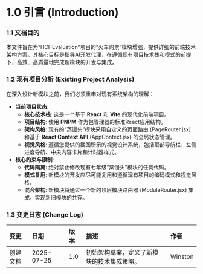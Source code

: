 # **1.0 引言 (Introduction)**

### **1.1 文档目的**

本文件旨在为“HCI-Evaluation”项目的“火车购票”模块增强，提供详细的前端技术架构方案。其核心目标是指导AI开发代理，在遵循现有项目技术栈和模式的前提下，高效、高质量地完成新模块的开发与集成。

### **1.2 现有项目分析 (Existing Project Analysis)**

在深入设计新模块之前，我们必须重申对现有系统架构的理解：

* **当前项目状态**:  
  * **核心技术栈**: 这是一个基于 **React** 和 **Vite** 的现代化前端项目。  
  * **项目结构**: 使用 **PNPM** 作为包管理器的标准React应用结构。  
  * **架构风格**: 现有的“蒸馒头”模块采用自定义的页面路由 (PageRouter.jsx) 和基于 **React Context API** (AppContext.jsx) 的全局状态管理。  
  * **视觉风格**: 遵循您提供的截图所示的视觉设计系统，包括顶部导航栏、左侧进度导航、中央内容卡片和计时器样式。  
* **核心约束与限制**:  
  * **代码隔离**: 绝对禁止修改现有七年级“蒸馒头”模块的任何代码。  
  * **模式复用**: 新模块的开发应尽可能复用和遵循现有项目的编码模式和视觉风格。  
  * **混合架构**: 新模块将通过一个新的顶层模块路由器 (ModuleRouter.jsx) 集成，实现新旧模块的共存。

### **1.3 变更日志 (Change Log)**

| 变更 | 日期 | 版本 | 描述 | 作者 |
| :---- | :---- | :---- | :---- | :---- |
| 创建文档 | 2025-07-25 | 1.0 | 初始架构草案，定义了新模块的技术集成策略。 | Winston |
